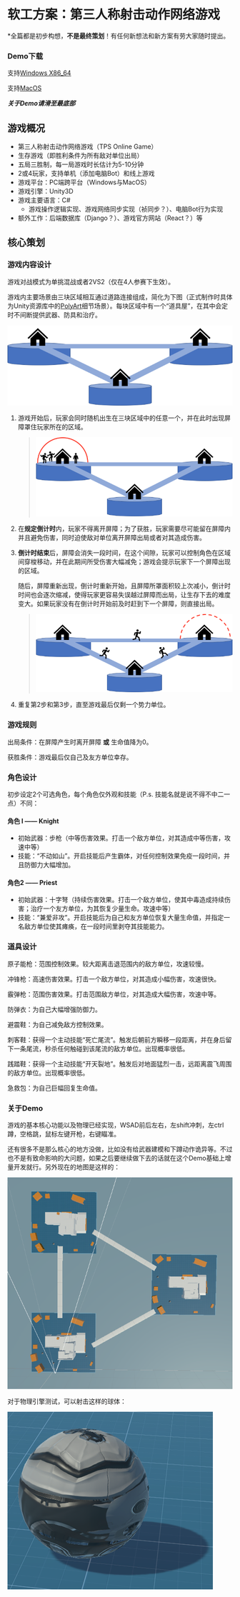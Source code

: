 # 软工方案：第三人称射击动作网络游戏

\*全篇都是初步构想，**不是最终策划**！有任何新想法和新方案有劳大家随时提出。

### Demo下载

支持[Windows X86_64](https://bhpan.buaa.edu.cn:443/link/9725DA4B2CF815DE6DB401C1220F41B0)

支持[MacOS](https://bhpan.buaa.edu.cn:443/link/988E3D92560DD8D5C3DD79233CEF4E28)

***关于Demo请滑至最底部***

## 游戏概况

* 第三人称射击动作网络游戏（TPS Online Game）
* 生存游戏（即胜利条件为所有敌对单位出局）
* 五局三胜制，每一局游戏时长估计为5-10分钟
* 2或4玩家，支持单机（添加电脑Bot）和线上游戏
* 游戏平台：PC端跨平台（Windows与MacOS）
* 游戏引擎：Unity3D
* 游戏主要语言：C#
  * 游戏操作逻辑实现、游戏网络同步实现（祯同步？）、电脑Bot行为实现
* 额外工作：后端数据库（Django？）、游戏官方网站（React？）等

## 核心策划

### 游戏内容设计

游戏对战模式为单挑混战或者2VS2（仅在4人参赛下生效）。

游戏内主要场景由三块区域相互通过道路连接组成，简化为下图（正式制作时具体为Unity资源库中的[PolyArt](https://tse1-mm.cn.bing.net/th/id/R-C.cdefd16fdbfe6d05c9df8176287530af?rik=VZbjZxOODzMuHQ&riu=http%3a%2f%2fabduzeedo.com%2fsites%2fdefault%2ffiles%2fstyles%2fhome_cover%2fpublic%2foriginals%2fbreaking_bad_low_poly_by_error_23-d73ouop.png%3fitok%3deAn4A2Ub&ehk=FLorztsoaWZK8DmLIP3acaR%2bObZG8iKDyKyKeKFDL2Y%3d&risl=&pid=ImgRaw&r=0)细节场景）。每块区域中有一个“道具屋”，在其中会定时不间断提供武器、防具和治疗。

![image-20220304224855794](./imgs/image-20220304224855794.png)

1. 游戏开始后，玩家会同时随机出生在三块区域中的任意一个，并在此时出现屏障罩住玩家所在的区域。

   > ![image-20220305132714697](./imgs/image-20220305132714697.png)

2. 在**规定倒计时**内，玩家不得离开屏障；为了获胜，玩家需要尽可能留在屏障内并且避免伤害，同时迫使敌对单位离开屏障出局或者对其造成伤害。

3. **倒计时结束**后，屏障会消失一段时间，在这个间隙，玩家可以控制角色在区域间穿梭移动，并在此期间所受伤害大幅减免；游戏会提示玩家下一个屏障出现的区域。

   随后，屏障重新出现，倒计时重新开始，且屏障所罩面积较上次减小，倒计时时间也会逐次缩减，使得玩家更容易失误越过屏障而出局，让生存下去的难度变大。如果玩家没有在倒计时开始前及时赶到下一个屏障，则直接出局。

   > ![image-20220305133257001](./imgs/image-20220305133257001.png)

4. 重复第2步和第3步，直至游戏最后仅剩一个势力单位。

### 游戏规则

出局条件：在屏障产生时离开屏障 **或** 生命值降为0。

获胜条件：游戏最后仅自己及友方单位幸存。

### 角色设计

初步设定2个可选角色，每个角色仅外观和技能（P.s. 技能名就是说不得不中二一点）不同：

#### 角色 I —— Knight

* 初始武器：步枪（中等伤害效果。打击一个敌方单位，对其造成中等伤害，攻速中等）
* 技能：“不动如山”。开启技能后产生霸体，对任何控制效果免疫一段时间，并且防御力大幅增加。

#### 角色2 —— Priest

* 初始武器：十字弩（持续伤害效果。打击一个敌方单位，使其中毒造成持续伤害；治疗一个友方单位，为其恢复少量生命。攻速中等）
* 技能：“兼爱非攻”。开启技能后为自己和友方单位恢复大量生命值，并指定一名敌方单位使其瘫痪，在一段时间里剥夺其技能能力。

### 道具设计

原子能枪：范围控制效果。较大距离击退范围内的敌方单位，攻速较慢。

冲锋枪：高速伤害效果。打击一个敌方单位，对其造成小幅伤害，攻速很快。

霰弹枪：范围伤害效果。打击范围敌方单位，对其造成大幅伤害，攻速中等。

防弹衣：为自己大幅增强防御力。

避震鞋：为自己减免敌方控制效果。

刺客鞋：获得一个主动技能“死亡尾流”。触发后朝前方瞬移一段距离，并在身后留下一条尾流，秒杀任何触碰到该尾流的敌方单位。出现概率很低。

践踏鞋：获得一个主动技能“开天裂地”。触发后对地面猛烈一击，远距离震飞周围的敌方单位。出现概率很低。

急救包：为自己巨幅回复生命值。

### 关于Demo

游戏的基本核心功能以及物理已经实现，WSAD前后左右，左shift冲刺，左ctrl蹲，空格跳，鼠标左键开枪，右键瞄准。

还有很多不是那么核心的地方没做，比如没有给武器建模和下蹲动作诡异等。不过也不是有致命影响的大问题，如果之后要继续做下去的话就在这个Demo基础上增量开发就行。另外现在的地图是这样的：

![2561646662586_.pic](./imgs/2561646662586_.pic.jpg)

对于物理引擎测试，可以射击这样的球体：

![WechatIMG252](imgs/WechatIMG252.png)
